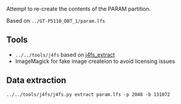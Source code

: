 Attempt to re-create the contents of the PARAM partition.

Based on `../GT-P5110_DBT_1/param.lfs`

## Tools

- `../../tools/j4fs` based on [j4fs_extract](https://github.com/ius/j4fs_extract)
- ImageMagick for fake image createion to avoid licensing issues

## Data extraction

    ../../tools/j4fs/j4fs.py extract param.lfs -p 2048 -b 131072
